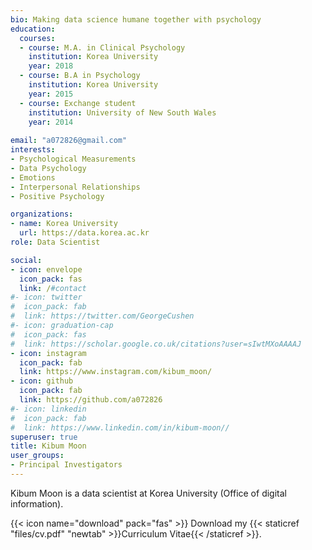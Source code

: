 ```yaml
---
bio: Making data science humane together with psychology
education:
  courses:
  - course: M.A. in Clinical Psychology
    institution: Korea University
    year: 2018
  - course: B.A in Psychology
    institution: Korea University
    year: 2015
  - course: Exchange student
    institution: University of New South Wales
    year: 2014
    
email: "a072826@gmail.com"
interests:
- Psychological Measurements
- Data Psychology
- Emotions
- Interpersonal Relationships
- Positive Psychology

organizations:
- name: Korea University
  url: https://data.korea.ac.kr
role: Data Scientist

social:
- icon: envelope
  icon_pack: fas
  link: /#contact
#- icon: twitter
#  icon_pack: fab
#  link: https://twitter.com/GeorgeCushen
#- icon: graduation-cap
#  icon_pack: fas
#  link: https://scholar.google.co.uk/citations?user=sIwtMXoAAAAJ
- icon: instagram
  icon_pack: fab
  link: https://www.instagram.com/kibum_moon/
- icon: github
  icon_pack: fab
  link: https://github.com/a072826
#- icon: linkedin
#  icon_pack: fab
#  link: https://www.linkedin.com/in/kibum-moon//
superuser: true
title: Kibum Moon
user_groups:
- Principal Investigators
---
```


Kibum Moon is a data scientist at Korea University (Office of digital information). 


{{< icon name="download" pack="fas" >}} Download my {{< staticref "files/cv.pdf" "newtab" >}}Curriculum Vitae{{< /staticref >}}.

